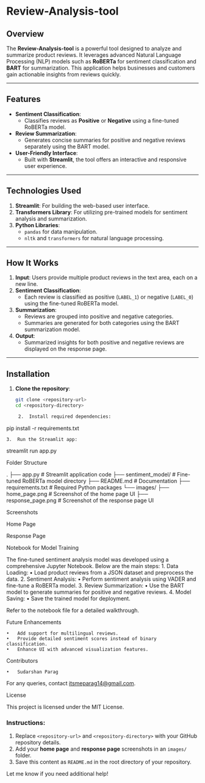 # Review-Analysis-tool

## **Overview**
The **Review-Analysis-tool** is a powerful tool designed to analyze and summarize product reviews. It leverages advanced Natural Language Processing (NLP) models such as **RoBERTa** for sentiment classification and **BART** for summarization. This application helps businesses and customers gain actionable insights from reviews quickly.

---

## **Features**
- **Sentiment Classification**:
  - Classifies reviews as **Positive** or **Negative** using a fine-tuned RoBERTa model.
- **Review Summarization**:
  - Generates concise summaries for positive and negative reviews separately using the BART model.
- **User-Friendly Interface**:
  - Built with **Streamlit**, the tool offers an interactive and responsive user experience.

---

## **Technologies Used**
1. **Streamlit**: For building the web-based user interface.
2. **Transformers Library**: For utilizing pre-trained models for sentiment analysis and summarization.
3. **Python Libraries**:
   - `pandas` for data manipulation.
   - `nltk` and `transformers` for natural language processing.

---

## **How It Works**
1. **Input**: Users provide multiple product reviews in the text area, each on a new line.
2. **Sentiment Classification**:
   - Each review is classified as positive (`LABEL_1`) or negative (`LABEL_0`) using the fine-tuned RoBERTa model.
3. **Summarization**:
   - Reviews are grouped into positive and negative categories.
   - Summaries are generated for both categories using the BART summarization model.
4. **Output**:
   - Summarized insights for both positive and negative reviews are displayed on the response page.

---

## **Installation**

1. **Clone the repository**:
   ```bash
   git clone <repository-url>
   cd <repository-directory>

	2.	Install required dependencies:

pip install -r requirements.txt


	3.	Run the Streamlit app:

streamlit run app.py

Folder Structure

.
├── app.py                    # Streamlit application code
├── sentiment_model/          # Fine-tuned RoBERTa model directory
├── README.md                 # Documentation
├── requirements.txt          # Required Python packages
└── images/
    ├── home_page.png         # Screenshot of the home page UI
    ├── response_page.png     # Screenshot of the response page UI

Screenshots

Home Page

Response Page

Notebook for Model Training

The fine-tuned sentiment analysis model was developed using a comprehensive Jupyter Notebook. Below are the main steps:
	1.	Data Loading:
	•	Load product reviews from a JSON dataset and preprocess the data.
	2.	Sentiment Analysis:
	•	Perform sentiment analysis using VADER and fine-tune a RoBERTa model.
	3.	Review Summarization:
	•	Use the BART model to generate summaries for positive and negative reviews.
	4.	Model Saving:
	•	Save the trained model for deployment.

Refer to the notebook file for a detailed walkthrough.

Future Enhancements

	•	Add support for multilingual reviews.
	•	Provide detailed sentiment scores instead of binary classification.
	•	Enhance UI with advanced visualization features.

Contributors

	•	Sudarshan Parag

For any queries, contact itsmeparag14@gmail.com.

License

This project is licensed under the MIT License.

### Instructions:
1. Replace `<repository-url>` and `<repository-directory>` with your GitHub repository details.
2. Add your **home page** and **response page** screenshots in an `images/` folder.
3. Save this content as `README.md` in the root directory of your repository.

Let me know if you need additional help!
